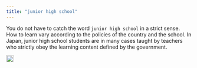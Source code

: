 ```yaml
---
title: "junior high school"
---
```


You do not have to catch the word `junior high school` in a strict sense. How to learn vary according to the policies of the country and the school. In Japan, junior high school students are in many cases taught by teachers who strictly obey the learning content defined by the government.

<img src='https://scrapbox.io/api/pages/nishio-en/en/icon' alt='en.icon' height="19.5"/>
